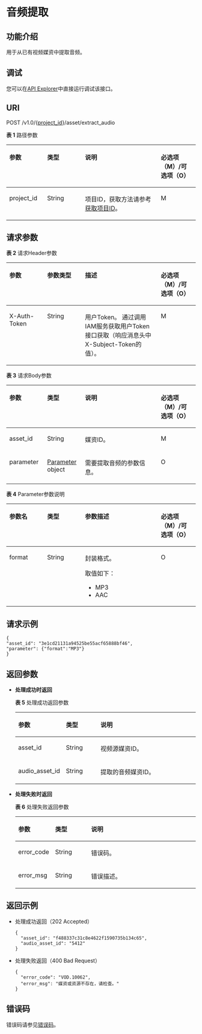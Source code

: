 # 音频提取<a name="vod_04_0208"></a>

## 功能介绍<a name="zh-cn_topic_0128109928_zh-cn_topic_0127930896_section114814192538"></a>

用于从已有视频媒资中提取音频。

## 调试<a name="section0901815112511"></a>

您可以在[API Explorer](https://apiexplorer.developer.huaweicloud.com/apiexplorer/doc?product=VOD&api=extractAudioTask)中直接运行调试该接口。

## URI<a name="zh-cn_topic_0128109928_zh-cn_topic_0127930896_section5241024145313"></a>

POST /v1.0/\{[project\_id](获取项目ID.md)\}/asset/extract\_audio

**表 1**  路径参数

<a name="table6869913124919"></a>
<table><thead align="left"><tr id="vod_04_0196_row58691013184917"><th class="cellrowborder" valign="top" width="20%" id="mcps1.2.5.1.1"><p id="vod_04_0196_p18869171324920"><a name="vod_04_0196_p18869171324920"></a><a name="vod_04_0196_p18869171324920"></a>参数</p>
</th>
<th class="cellrowborder" valign="top" width="20%" id="mcps1.2.5.1.2"><p id="vod_04_0196_p1386920134497"><a name="vod_04_0196_p1386920134497"></a><a name="vod_04_0196_p1386920134497"></a>类型</p>
</th>
<th class="cellrowborder" valign="top" width="40%" id="mcps1.2.5.1.3"><p id="vod_04_0196_p1386931394910"><a name="vod_04_0196_p1386931394910"></a><a name="vod_04_0196_p1386931394910"></a>说明</p>
</th>
<th class="cellrowborder" valign="top" width="20%" id="mcps1.2.5.1.4"><p id="vod_04_0196_p10869213144912"><a name="vod_04_0196_p10869213144912"></a><a name="vod_04_0196_p10869213144912"></a>必选项（M）/可选项（O）</p>
</th>
</tr>
</thead>
<tbody><tr id="vod_04_0196_row1586931374911"><td class="cellrowborder" valign="top" width="20%" headers="mcps1.2.5.1.1 "><p id="vod_04_0196_p14253192105011"><a name="vod_04_0196_p14253192105011"></a><a name="vod_04_0196_p14253192105011"></a>project_id</p>
</td>
<td class="cellrowborder" valign="top" width="20%" headers="mcps1.2.5.1.2 "><p id="vod_04_0196_p62548235018"><a name="vod_04_0196_p62548235018"></a><a name="vod_04_0196_p62548235018"></a>String</p>
</td>
<td class="cellrowborder" valign="top" width="40%" headers="mcps1.2.5.1.3 "><p id="vod_04_0196_p0254323500"><a name="vod_04_0196_p0254323500"></a><a name="vod_04_0196_p0254323500"></a>项目ID，获取方法请参考<a href="https://support.huaweicloud.com/usermanual-vod/vod_01_0058.html" target="_blank" rel="noopener noreferrer">获取项目ID</a>。</p>
</td>
<td class="cellrowborder" valign="top" width="20%" headers="mcps1.2.5.1.4 "><p id="vod_04_0196_p9936171618529"><a name="vod_04_0196_p9936171618529"></a><a name="vod_04_0196_p9936171618529"></a>M</p>
</td>
</tr>
</tbody>
</table>

## 请求参数<a name="zh-cn_topic_0128109928_zh-cn_topic_0127930896_section7297229175319"></a>

**表 2**  请求Header参数

<a name="HeaderParameter"></a>
<table><thead align="left"><tr id="vod_04_0196_row1359311223199"><th class="cellrowborder" valign="top" width="20%" id="mcps1.2.5.1.1"><p id="vod_04_0196_p959302213191"><a name="vod_04_0196_p959302213191"></a><a name="vod_04_0196_p959302213191"></a>参数</p>
</th>
<th class="cellrowborder" valign="top" width="20%" id="mcps1.2.5.1.2"><p id="vod_04_0196_p6594132291914"><a name="vod_04_0196_p6594132291914"></a><a name="vod_04_0196_p6594132291914"></a>参数类型</p>
</th>
<th class="cellrowborder" valign="top" width="40%" id="mcps1.2.5.1.3"><p id="vod_04_0196_p1659492213198"><a name="vod_04_0196_p1659492213198"></a><a name="vod_04_0196_p1659492213198"></a>描述</p>
</th>
<th class="cellrowborder" valign="top" width="20%" id="mcps1.2.5.1.4"><p id="vod_04_0196_p971659181911"><a name="vod_04_0196_p971659181911"></a><a name="vod_04_0196_p971659181911"></a>必选项（M）/可选项（O）</p>
</th>
</tr>
</thead>
<tbody><tr id="vod_04_0196_row5593132218192"><td class="cellrowborder" valign="top" width="20%" headers="mcps1.2.5.1.1 "><p id="vod_04_0196_p959417226199"><a name="vod_04_0196_p959417226199"></a><a name="vod_04_0196_p959417226199"></a>X-Auth-Token</p>
</td>
<td class="cellrowborder" valign="top" width="20%" headers="mcps1.2.5.1.2 "><p id="vod_04_0196_p5594132231911"><a name="vod_04_0196_p5594132231911"></a><a name="vod_04_0196_p5594132231911"></a>String</p>
</td>
<td class="cellrowborder" valign="top" width="40%" headers="mcps1.2.5.1.3 "><p id="vod_04_0196_p1159416229196"><a name="vod_04_0196_p1159416229196"></a><a name="vod_04_0196_p1159416229196"></a>用户Token。 通过调用IAM服务获取用户Token接口获取（响应消息头中X-Subject-Token的值）。</p>
</td>
<td class="cellrowborder" valign="top" width="20%" headers="mcps1.2.5.1.4 "><p id="vod_04_0196_p147114598193"><a name="vod_04_0196_p147114598193"></a><a name="vod_04_0196_p147114598193"></a>M</p>
</td>
</tr>
</tbody>
</table>

**表 3**  请求Body参数

<a name="zh-cn_topic_0128109928_zh-cn_topic_0127930896_table6798518"></a>
<table><thead align="left"><tr id="zh-cn_topic_0128109928_zh-cn_topic_0127930896_row8735540"><th class="cellrowborder" valign="top" width="20%" id="mcps1.2.5.1.1"><p id="zh-cn_topic_0128109928_zh-cn_topic_0127930896_p36490171"><a name="zh-cn_topic_0128109928_zh-cn_topic_0127930896_p36490171"></a><a name="zh-cn_topic_0128109928_zh-cn_topic_0127930896_p36490171"></a>参数</p>
</th>
<th class="cellrowborder" valign="top" width="20%" id="mcps1.2.5.1.2"><p id="zh-cn_topic_0128109928_zh-cn_topic_0127930896_p2913837"><a name="zh-cn_topic_0128109928_zh-cn_topic_0127930896_p2913837"></a><a name="zh-cn_topic_0128109928_zh-cn_topic_0127930896_p2913837"></a>类型</p>
</th>
<th class="cellrowborder" valign="top" width="40%" id="mcps1.2.5.1.3"><p id="zh-cn_topic_0128109928_zh-cn_topic_0127930896_p34694260"><a name="zh-cn_topic_0128109928_zh-cn_topic_0127930896_p34694260"></a><a name="zh-cn_topic_0128109928_zh-cn_topic_0127930896_p34694260"></a>说明</p>
</th>
<th class="cellrowborder" valign="top" width="20%" id="mcps1.2.5.1.4"><p id="zh-cn_topic_0128109928_zh-cn_topic_0127930896_p62887584"><a name="zh-cn_topic_0128109928_zh-cn_topic_0127930896_p62887584"></a><a name="zh-cn_topic_0128109928_zh-cn_topic_0127930896_p62887584"></a>必选项（M）/可选项（O）</p>
</th>
</tr>
</thead>
<tbody><tr id="zh-cn_topic_0128109928_zh-cn_topic_0127930896_row29117349"><td class="cellrowborder" valign="top" width="20%" headers="mcps1.2.5.1.1 "><p id="zh-cn_topic_0128109928_zh-cn_topic_0127930896_p9695103"><a name="zh-cn_topic_0128109928_zh-cn_topic_0127930896_p9695103"></a><a name="zh-cn_topic_0128109928_zh-cn_topic_0127930896_p9695103"></a>asset_id</p>
</td>
<td class="cellrowborder" valign="top" width="20%" headers="mcps1.2.5.1.2 "><p id="zh-cn_topic_0128109928_zh-cn_topic_0127930896_p47105906"><a name="zh-cn_topic_0128109928_zh-cn_topic_0127930896_p47105906"></a><a name="zh-cn_topic_0128109928_zh-cn_topic_0127930896_p47105906"></a>String</p>
</td>
<td class="cellrowborder" valign="top" width="40%" headers="mcps1.2.5.1.3 "><p id="zh-cn_topic_0128109928_zh-cn_topic_0127930896_p15341719293"><a name="zh-cn_topic_0128109928_zh-cn_topic_0127930896_p15341719293"></a><a name="zh-cn_topic_0128109928_zh-cn_topic_0127930896_p15341719293"></a>媒资ID。</p>
</td>
<td class="cellrowborder" valign="top" width="20%" headers="mcps1.2.5.1.4 "><p id="zh-cn_topic_0128109928_zh-cn_topic_0127930896_p54833900"><a name="zh-cn_topic_0128109928_zh-cn_topic_0127930896_p54833900"></a><a name="zh-cn_topic_0128109928_zh-cn_topic_0127930896_p54833900"></a>M</p>
</td>
</tr>
<tr id="row18770743781"><td class="cellrowborder" valign="top" width="20%" headers="mcps1.2.5.1.1 "><p id="p8770134314818"><a name="p8770134314818"></a><a name="p8770134314818"></a>parameter</p>
</td>
<td class="cellrowborder" valign="top" width="20%" headers="mcps1.2.5.1.2 "><p id="p197709438813"><a name="p197709438813"></a><a name="p197709438813"></a><a href="#table197816255514">Parameter</a> object</p>
</td>
<td class="cellrowborder" valign="top" width="40%" headers="mcps1.2.5.1.3 "><p id="p1977019431884"><a name="p1977019431884"></a><a name="p1977019431884"></a>需要提取音频的参数信息。</p>
</td>
<td class="cellrowborder" valign="top" width="20%" headers="mcps1.2.5.1.4 "><p id="p877014431986"><a name="p877014431986"></a><a name="p877014431986"></a>O</p>
</td>
</tr>
</tbody>
</table>

**表 4**  Parameter参数说明

<a name="table197816255514"></a>
<table><thead align="left"><tr id="row19787205510"><th class="cellrowborder" valign="top" width="20%" id="mcps1.2.5.1.1"><p id="p897913265513"><a name="p897913265513"></a><a name="p897913265513"></a>参数名</p>
</th>
<th class="cellrowborder" valign="top" width="20%" id="mcps1.2.5.1.2"><p id="p2979182175510"><a name="p2979182175510"></a><a name="p2979182175510"></a>类型</p>
</th>
<th class="cellrowborder" valign="top" width="40%" id="mcps1.2.5.1.3"><p id="p1097972165517"><a name="p1097972165517"></a><a name="p1097972165517"></a>参数描述</p>
</th>
<th class="cellrowborder" valign="top" width="20%" id="mcps1.2.5.1.4"><p id="p16979225559"><a name="p16979225559"></a><a name="p16979225559"></a>必选项（M）/可选项（O）</p>
</th>
</tr>
</thead>
<tbody><tr id="row197992145519"><td class="cellrowborder" valign="top" width="20%" headers="mcps1.2.5.1.1 "><p id="p119797212557"><a name="p119797212557"></a><a name="p119797212557"></a>format</p>
</td>
<td class="cellrowborder" valign="top" width="20%" headers="mcps1.2.5.1.2 "><p id="p349118442554"><a name="p349118442554"></a><a name="p349118442554"></a>String</p>
</td>
<td class="cellrowborder" valign="top" width="40%" headers="mcps1.2.5.1.3 "><p id="p74911944105517"><a name="p74911944105517"></a><a name="p74911944105517"></a>封装格式。</p>
<div class="p" id="p154911344185518"><a name="p154911344185518"></a><a name="p154911344185518"></a>取值如下：<a name="ul6491044125513"></a><a name="ul6491044125513"></a><ul id="ul6491044125513"><li>MP3</li><li>AAC</li></ul>
</div>
</td>
<td class="cellrowborder" valign="top" width="20%" headers="mcps1.2.5.1.4 "><p id="p19491174455519"><a name="p19491174455519"></a><a name="p19491174455519"></a>O</p>
</td>
</tr>
</tbody>
</table>

## 请求示例<a name="zh-cn_topic_0128109928_zh-cn_topic_0127930896_section1249493515311"></a>

```
{
"asset_id": "3e1cd21131a94525be55acf65888bf46",
"parameter": {"format":"MP3"}
}
```

## 返回参数<a name="zh-cn_topic_0128109928_zh-cn_topic_0127930896_section162761640105314"></a>

-   **处理成功时返回**

    **表 5**  处理成功返回参数

    <a name="table155123509128"></a>
    <table><thead align="left"><tr id="row76848503127"><th class="cellrowborder" valign="top" width="20%" id="mcps1.2.4.1.1"><p id="p136844505129"><a name="p136844505129"></a><a name="p136844505129"></a>参数</p>
    </th>
    <th class="cellrowborder" valign="top" width="20%" id="mcps1.2.4.1.2"><p id="p1868418508128"><a name="p1868418508128"></a><a name="p1868418508128"></a>类型</p>
    </th>
    <th class="cellrowborder" valign="top" width="60%" id="mcps1.2.4.1.3"><p id="p10684165001217"><a name="p10684165001217"></a><a name="p10684165001217"></a>说明</p>
    </th>
    </tr>
    </thead>
    <tbody><tr id="row47001950151210"><td class="cellrowborder" valign="top" width="20%" headers="mcps1.2.4.1.1 "><p id="p270005020122"><a name="p270005020122"></a><a name="p270005020122"></a>asset_id</p>
    </td>
    <td class="cellrowborder" valign="top" width="20%" headers="mcps1.2.4.1.2 "><p id="p117001450141211"><a name="p117001450141211"></a><a name="p117001450141211"></a>String</p>
    </td>
    <td class="cellrowborder" valign="top" width="60%" headers="mcps1.2.4.1.3 "><p id="p12700155031213"><a name="p12700155031213"></a><a name="p12700155031213"></a>视频源媒资ID。</p>
    </td>
    </tr>
    <tr id="row1700650121217"><td class="cellrowborder" valign="top" width="20%" headers="mcps1.2.4.1.1 "><p id="p5700205017125"><a name="p5700205017125"></a><a name="p5700205017125"></a>audio_asset_id</p>
    </td>
    <td class="cellrowborder" valign="top" width="20%" headers="mcps1.2.4.1.2 "><p id="p97001750101215"><a name="p97001750101215"></a><a name="p97001750101215"></a>String</p>
    </td>
    <td class="cellrowborder" valign="top" width="60%" headers="mcps1.2.4.1.3 "><p id="p18700850101214"><a name="p18700850101214"></a><a name="p18700850101214"></a>提取的音频媒资ID。</p>
    </td>
    </tr>
    </tbody>
    </table>

-   **处理失败时返回**

    **表 6**  处理失败返回参数

    <a name="table85181245145317"></a>
    <table><thead align="left"><tr id="row1051944555315"><th class="cellrowborder" valign="top" width="20%" id="mcps1.2.4.1.1"><p id="p0519745205314"><a name="p0519745205314"></a><a name="p0519745205314"></a>参数</p>
    </th>
    <th class="cellrowborder" valign="top" width="20%" id="mcps1.2.4.1.2"><p id="p16519845105313"><a name="p16519845105313"></a><a name="p16519845105313"></a>类型</p>
    </th>
    <th class="cellrowborder" valign="top" width="60%" id="mcps1.2.4.1.3"><p id="p1351918453535"><a name="p1351918453535"></a><a name="p1351918453535"></a>说明</p>
    </th>
    </tr>
    </thead>
    <tbody><tr id="row2520144516539"><td class="cellrowborder" valign="top" width="20%" headers="mcps1.2.4.1.1 "><p id="p8520945185313"><a name="p8520945185313"></a><a name="p8520945185313"></a>error_code</p>
    </td>
    <td class="cellrowborder" valign="top" width="20%" headers="mcps1.2.4.1.2 "><p id="p115201145105312"><a name="p115201145105312"></a><a name="p115201145105312"></a>String</p>
    </td>
    <td class="cellrowborder" valign="top" width="60%" headers="mcps1.2.4.1.3 "><p id="p12520124518539"><a name="p12520124518539"></a><a name="p12520124518539"></a>错误码。</p>
    </td>
    </tr>
    <tr id="row10520124505310"><td class="cellrowborder" valign="top" width="20%" headers="mcps1.2.4.1.1 "><p id="p852094510531"><a name="p852094510531"></a><a name="p852094510531"></a>error_msg</p>
    </td>
    <td class="cellrowborder" valign="top" width="20%" headers="mcps1.2.4.1.2 "><p id="p8520174519535"><a name="p8520174519535"></a><a name="p8520174519535"></a>String</p>
    </td>
    <td class="cellrowborder" valign="top" width="60%" headers="mcps1.2.4.1.3 "><p id="p95208459531"><a name="p95208459531"></a><a name="p95208459531"></a>错误描述。</p>
    </td>
    </tr>
    </tbody>
    </table>


## 返回示例<a name="zh-cn_topic_0128109928_zh-cn_topic_0127930896_section1164111461532"></a>

-   处理成功返回（202 Accepted）

    ```
    {
      "asset_id": "f488337c31c8e4622f1590735b134c65",
      "audio_asset_id": "5412"
    }
    ```

-   处理失败返回（400 Bad Request）

    ```
    {
      "error_code": "VOD.10062",
      "error_msg": "媒资或资源不存在，请检查。"
    }
    ```


## 错误码<a name="section569214377267"></a>

错误码请参见[错误码](错误码.md)。

